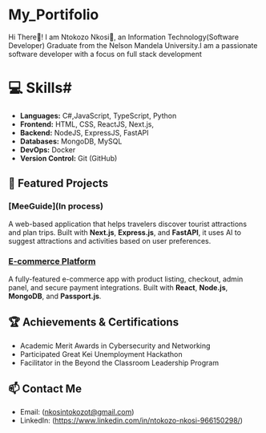 # My_Portifolio
Hi There👋!
 I am Ntokozo Nkosi🤗, an Information Technology(Software Developer) Graduate from the Nelson Mandela University.I am a passionate software developer with a focus on full stack development

 # 💻 Skills#
 - **Languages:** C#,JavaScript, TypeScript, Python
 - **Frontend:** HTML, CSS, ReactJS, Next.js,
 - **Backend:** NodeJS, ExpressJS, FastAPI
 - **Databases:** MongoDB, MySQL
 - **DevOps:** Docker
 - **Version Control:** Git (GitHub)
 
 ## 🚀 Featured Projects
### [MeeGuide](In process)
A web-based application that helps travelers discover tourist attractions and plan trips. Built with **Next.js**, **Express.js**, and **FastAPI**, it uses AI to suggest attractions and activities based on user preferences.

### [E-commerce Platform]()
A fully-featured e-commerce app with product listing, checkout, admin panel, and secure payment integrations. Built with **React**, **Node.js**, **MongoDB**, and **Passport.js**.


## 🏆 Achievements & Certifications
- Academic Merit Awards in Cybersecurity and Networking
- Participated Great Kei Unemployment
Hackathon
- Facilitator in the Beyond the Classroom Leadership Program

## 📫 Contact Me
- Email: (nkosintokozot@gmail.com)
- LinkedIn: (https://www.linkedin.com/in/ntokozo-nkosi-966150298/)










